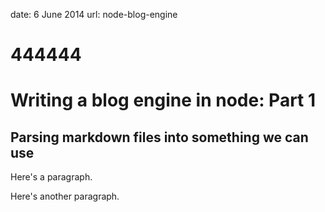 date: 6 June 2014
url: node-blog-engine

# 444444
# Writing a blog engine in node: Part 1

## Parsing markdown files into something we can use

Here's a paragraph.


Here's another paragraph.